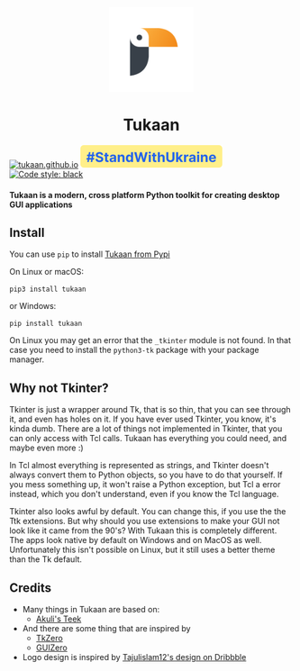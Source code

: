 <p align="center">
  <img src="https://raw.githubusercontent.com/tukaan/.github/master/assets/tukaan.png" alt="Tukaan" width="150px">
  <h1 align="center">Tukaan</h1>
</p>


[![tukaan.github.io](https://img.shields.io/badge/Website-tukaan.github.io-%23ec9f30)](https://tukaan.github.io)
[![#StandWithUkraine](https://raw.githubusercontent.com/vshymanskyy/StandWithUkraine/main/badges/StandWithUkraine.svg)](https://www.standwithukraine.how/)
[![Code style: black](https://img.shields.io/badge/code%20style-black-1c1c1c.svg)](https://github.com/psf/black)

#### Tukaan is a modern, cross platform Python toolkit for creating desktop GUI applications

## Install

You can use `pip` to install [Tukaan from Pypi](https://pypi.org/project/tukaan/)

On Linux or macOS:
```
pip3 install tukaan
```

or Windows:
```
pip install tukaan
```

On Linux you may get an error that the `_tkinter` module is not found. In that case you need to install the `python3-tk` package with your package manager.


## Why not Tkinter?
Tkinter is just a wrapper around Tk, that is so thin, that you can see through it, and even has holes on it. If you have ever used Tkinter, you know, it's kinda dumb. There are a lot of things not implemented in Tkinter, that you can only access with Tcl calls. Tukaan has everything you could need, and maybe even more :)

In Tcl almost everything is represented as strings, and Tkinter doesn't always convert them to Python objects, so you have to do that yourself. If you mess something up, it won't raise a Python exception, but Tcl a error instead, which you don't understand, even if you know the Tcl language.

Tkinter also looks awful by default. You can change this, if you use the the Ttk extensions. But why should you use extensions to make your GUI not look like it came from the 90's?
With Tukaan this is completely different. The apps look native by default on Windows and on MacOS as well. Unfortunately this isn't possible on Linux, but it still uses a better theme than the Tk default.


## Credits
- Many things in Tukaan are based on:
  - [Akuli's Teek](https://github.com/Akuli/teek)
- And there are some thing that are inspired by
  - [TkZero](https://github.com/UnsignedArduino/TkZero)
  - [GUIZero](https://github.com/lawsie/guizero)
- Logo design is inspired by [Tajulislam12's design on Dribbble](https://dribbble.com/shots/14487668-toucan-logo-design-Icon)
